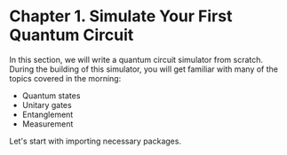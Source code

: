 # Chapter 1. Simulate Your First Quantum Circuit

In this section, we will write a quantum circuit simulator from scratch. During the building of this simulator, you will get familiar with many of the topics covered in the morning:

- Quantum states
- Unitary gates
- Entanglement
- Measurement

Let's start with importing necessary packages.